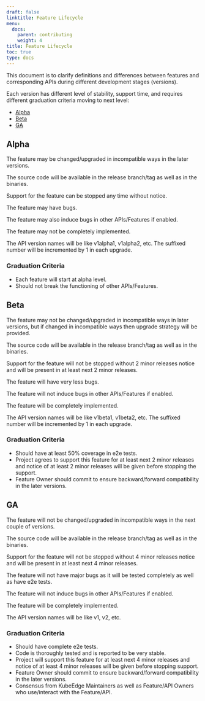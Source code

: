 ```yaml
---
draft: false
linktitle: Feature Lifecycle
menu:
  docs:
    parent: contributing
    weight: 4
title: Feature Lifecycle
toc: true
type: docs
---
```

This document is to clarify definitions and differences between features and corresponding APIs
during different development stages (versions).

Each version has different level of stability, support time,
and requires different graduation criteria moving to next level:

* [Alpha](#alpha)
* [Beta](#beta)
* [GA](#ga)


## Alpha

The feature may be changed/upgraded in incompatible ways in the later versions.

The source code will be available in the release branch/tag as well as in the binaries.

Support for the feature can be stopped any time without notice.

The feature may have bugs.

The feature may also induce bugs in other APIs/Features if enabled.

The feature may not be completely implemented.

The API version names will be like v1alpha1, v1alpha2, etc. The suffixed number will be incremented by 1 in each upgrade.


### Graduation Criteria
-  Each feature will start at alpha level.
-  Should not break the functioning of other APIs/Features.


## Beta

The feature may not be changed/upgraded in incompatible ways in later versions,
but if changed in incompatible ways then upgrade strategy will be provided.

The source code will be available in the release branch/tag as well as in the binaries.

Support for the feature will not be stopped without 2 minor releases notice and will be present in at least next 2 minor releases.

The feature will have very less bugs.

The feature will not induce bugs in other APIs/Features if enabled.

The feature will be completely implemented.

The API version names will be like v1beta1, v1beta2, etc. The suffixed number will be incremented by 1 in each upgrade.

### Graduation Criteria
-  Should have at least 50% coverage in e2e tests.
-  Project agrees to support this feature for at least next 2 minor releases and notice of at least 2 minor releases will be given before stopping the support.
-  Feature Owner should commit to ensure backward/forward compatibility in the later versions.

## GA

The feature will not be changed/upgraded in incompatible ways in the next couple of versions.

The source code will be available in the release branch/tag as well as in the binaries.

Support for the feature will not be stopped without 4 minor releases notice and will be present in at least next 4 minor releases.

The feature will not have major bugs as it will be tested completely as well as have e2e tests.

The feature will not induce bugs in other APIs/Features if enabled.

The feature will be completely implemented.

The API version names will be like v1, v2, etc.


### Graduation Criteria
-  Should have complete e2e tests.
-  Code is thoroughly tested and is reported to be very stable.
-  Project will support this feature for at least next 4 minor releases and notice of at least 4 minor releases will be given before stopping support.
-  Feature Owner should commit to ensure backward/forward compatibility in the later versions.
-  Consensus from KubeEdge Maintainers as well as Feature/API Owners who use/interact with the Feature/API.
